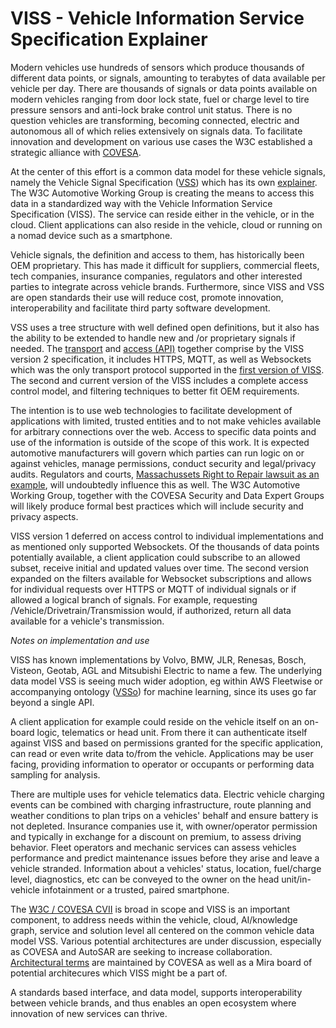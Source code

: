 # VISS - Vehicle Information Service Specification Explainer

Modern vehicles use hundreds of sensors which produce thousands of different data points, or signals, amounting to terabytes of data available per vehicle per day. There are thousands of signals or data points available on modern vehicles ranging from door lock state, fuel or charge level to tire pressure sensors and anti-lock brake control unit status. There is no question vehicles are transforming, becoming connected, electric and autonomous all of which relies extensively on signals data. 
To facilitate innovation and development on various use cases the W3C established a strategic alliance with [COVESA](https://covesa.global).

At the center of this effort is a common data model for these vehicle signals, namely the Vehicle Signal Specification ([VSS](https://covesa.github.io/vehicle_signal_specification/)) which has its own [explainer](https://www.covesa.global/sites/default/files/COVESA%20Vehicle%20Signal%20Specification_060122.pdf). The W3C Automotive Working Group is creating the means to access this data in a standardized way with the Vehicle Information Service Specification (VISS). The service can reside either in the vehicle, or in the cloud. Client applications can also reside in the vehicle, cloud or running on a nomad device such as a smartphone. 

Vehicle signals, the definition and access to them, has historically been OEM proprietary. This has made it difficult for suppliers, commercial fleets, 
tech companies, insurance companies, regulators and other interested parties to integrate across vehicle brands. Furthermore, since VISS and VSS are open standards their use will reduce cost, promote innovation, interoperability and facilitate third party software development.

VSS uses a tree structure with well defined open definitions, but it also has the ability to be extended to handle new and /or proprietary signals if 
needed. The [transport](https://www.w3.org/standards/history/viss2-transport) and [access (API)](https://www.w3.org/TR/viss2-core/) together comprise by the VISS version 2 specification, it includes HTTPS, MQTT, as well as Websockets which was the only 
transport protocol supported in the [first version of VISS](https://www.w3.org/TR/vehicle-information-service/). The second and current version of the VISS includes a complete access control model, and filtering techniques to better fit OEM requirements. 

The intention is to use web technologies to facilitate development of applications with limited, trusted entities and to not make vehicles available for arbitrary connections over the web. Access to specific data points and use of the information is outside of the scope of this work. It is expected automotive manufacturers will govern which parties can run logic on or against vehicles, manage permissions, conduct security and legal/privacy audits. Regulators and courts, [Massachussets Right to Repair lawsuit as an example](https://www.natlawreview.com/article/automakers-lawsuit-opposing-updates-to-massachusetts-right-to-repair-law-lingers), will undoubtedly influence this as well. The W3C Automotive Working Group, together with the COVESA Security and Data Expert Groups will likely produce formal best practices which will include security and privacy aspects.

VISS version 1 deferred on access control to individual implementations and as mentioned only supported Websockets. Of the thousands of data points potentially available, a client application could subscribe to an allowed subset, receive initial and updated values over time. The second version expanded on the filters available for Websocket subscriptions and allows for individual requests over HTTPS or MQTT of individual signals or if allowed a logical branch of signals. For example, requesting /Vehicle/Drivetrain/Transmission would, if authorized, return all data available for a vehicle's transmission. 

_Notes on implementation and use_

VISS has known implementations by Volvo, BMW, JLR, Renesas, Bosch, Visteon, Geotab, AGL and Mitsubishi Electric to name a few. 
The underlying data model VSS is seeing much wider adoption, eg within AWS Fleetwise or accompanying ontology ([VSSo](https://www.w3.org/TR/vsso/)) for machine learning, since its uses go far beyond a single API.

A client application for example could reside on the vehicle itself on an on-board logic, telematics or head unit. From there it can authenticate itself against VISS and based on permissions granted for the specific application, can read or even write data to/from the vehicle. Applications may be user facing, providing information to operator or occupants or performing data sampling for analysis.

There are multiple uses for vehicle telematics data. Electric vehicle charging events can be combined with charging infrastructure, route planning and weather conditions to plan trips on a vehicles' behalf and ensure battery is not depleted. Insurance companies use it, with owner/operator permission and typically in exchange for a discount on premium, to assess driving behavior. Fleet operators and mechanic services can assess vehicles performance and predict maintenance issues before they arise and leave a vehicle stranded. Information about a vehicles' status, location, fuel/charge level, diagnostics, etc can be conveyed to the owner on the head unit/in-vehicle infotainment or a trusted, paired smartphone. 

The [W3C / COVESA CVII](https://wiki.covesa.global/display/WIK4/Common+Vehicle+Interface+Initiative+-+Home) is broad in scope and VISS is an important 
component, to address needs within the vehicle, cloud, AI/knowledge graph, service and solution level all centered on the common vehicle data model VSS. Various potential architectures are under discussion, especially as COVESA and AutoSAR are seeking to increase collaboration. [Architectural terms](https://wiki.covesa.global/pages/viewpage.action?pageId=46628901) are maintained by COVESA as well as a Mira board of potential architecures which VISS might be a part of. 

A standards based interface, and data model, supports interoperability between vehicle brands, and thus enables an open ecosystem where innovation of new services can thrive.
